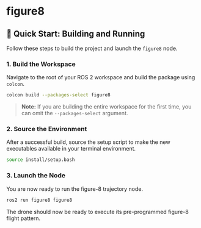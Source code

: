 # figure8

## 🚀 Quick Start: Building and Running

Follow these steps to build the project and launch the `figure8` node.

### 1. Build the Workspace

Navigate to the root of your ROS 2 workspace and build the package using `colcon`.

```bash
colcon build --packages-select figure8
```
> **Note:** If you are building the entire workspace for the first time, you can omit the `--packages-select` argument.

### 2. Source the Environment

After a successful build, source the setup script to make the new executables available in your terminal environment.

```bash
source install/setup.bash
```

### 3. Launch the Node

You are now ready to run the figure-8 trajectory node.

```bash
ros2 run figure8 figure8
```

The drone should now be ready to execute its pre-programmed figure-8 flight pattern.
